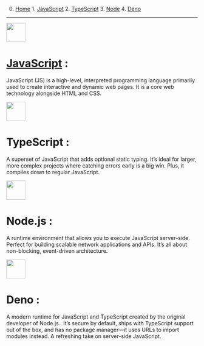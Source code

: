 0. [Home](https://vatsalsaxena22.github.io/JavaScripts/) 1. [JavaScript](https://vatsalsaxena22.github.io/JavaScripts/JavaScript/) 2. [TypeScript](https://vatsalsaxena22.github.io/JavaScripts/TypeScript/) 3. [Node](https://vatsalsaxena22.github.io/JavaScripts/Node/) 4. [Deno](https://vatsalsaxena22.github.io/JavaScripts/Deno/)

---

<img src="https://cdn.jsdelivr.net/gh/devicons/devicon@latest/icons/javascript/javascript-original.svg" width="50"/>

# [JavaScript](https://vatsalsaxena22.github.io/JavaScripts/JavaScript/) :

JavaScript (JS) is a high-level, interpreted programming language primarily used to create interactive and dynamic web pages. It is a core web technology alongside HTML and CSS.

<img src="https://cdn.jsdelivr.net/gh/devicons/devicon@latest/icons/typescript/typescript-original.svg" width="50"/>

# TypeScript :

A superset of JavaScript that adds optional static typing. It’s ideal for larger, more complex projects where catching errors early is a big win. Plus, it compiles down to regular JavaScript.

<img src="https://cdn.jsdelivr.net/gh/devicons/devicon@latest/icons/nodejs/nodejs-original.svg" width="50"/>

# Node.js :

A runtime environment that allows you to execute JavaScript server-side. Perfect for building scalable network applications and APIs. It’s all about non-blocking, event-driven architecture.

<img src="https://cdn.jsdelivr.net/gh/devicons/devicon@latest/icons/denojs/denojs-original.svg" width="50"/>

# Deno :

A modern runtime for JavaScript and TypeScript created by the original developer of Node.js.. It’s secure by default, ships with TypeScript support out of the box, and has no package manager—it uses URLs to import modules instead. A refreshing take on server-side JavaScript.
